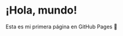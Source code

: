 <!DOCTYPE html>
<html lang="es">
<head>
  <meta charset="UTF-8">
  <meta name="viewport" content="width=device-width, initial-scale=1.0">
  <title>Mi primera página</title>
</head>
<body>
  <h1>¡Hola, mundo!</h1>
  <p>Esta es mi primera página en GitHub Pages 🚀</p>
</body>
</html>
